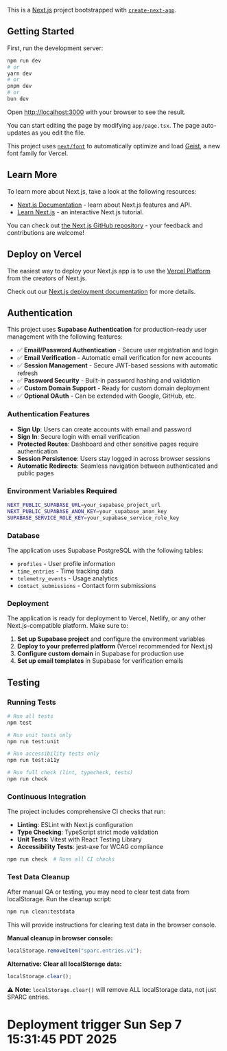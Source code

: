 This is a [Next.js](https://nextjs.org) project bootstrapped with [`create-next-app`](https://nextjs.org/docs/app/api-reference/cli/create-next-app).

## Getting Started

First, run the development server:

```bash
npm run dev
# or
yarn dev
# or
pnpm dev
# or
bun dev
```

Open [http://localhost:3000](http://localhost:3000) with your browser to see the result.

You can start editing the page by modifying `app/page.tsx`. The page auto-updates as you edit the file.

This project uses [`next/font`](https://nextjs.org/docs/app/building-your-application/optimizing/fonts) to automatically optimize and load [Geist](https://vercel.com/font), a new font family for Vercel.

## Learn More

To learn more about Next.js, take a look at the following resources:

- [Next.js Documentation](https://nextjs.org/docs) - learn about Next.js features and API.
- [Learn Next.js](https://nextjs.org/learn) - an interactive Next.js tutorial.

You can check out [the Next.js GitHub repository](https://github.com/vercel/next.js) - your feedback and contributions are welcome!

## Deploy on Vercel

The easiest way to deploy your Next.js app is to use the [Vercel Platform](https://vercel.com/new?utm_medium=default-template&filter=next.js&utm_source=create-next-app&utm_campaign=create-next-app-readme) from the creators of Next.js.

Check out our [Next.js deployment documentation](https://nextjs.org/docs/app/building-your-application/deploying) for more details.

## Authentication

This project uses **Supabase Authentication** for production-ready user management with the following features:

- ✅ **Email/Password Authentication** - Secure user registration and login
- ✅ **Email Verification** - Automatic email verification for new accounts
- ✅ **Session Management** - Secure JWT-based sessions with automatic refresh
- ✅ **Password Security** - Built-in password hashing and validation
- ✅ **Custom Domain Support** - Ready for custom domain deployment
- ✅ **Optional OAuth** - Can be extended with Google, GitHub, etc.

### Authentication Features

- **Sign Up**: Users can create accounts with email and password
- **Sign In**: Secure login with email verification
- **Protected Routes**: Dashboard and other sensitive pages require authentication
- **Session Persistence**: Users stay logged in across browser sessions
- **Automatic Redirects**: Seamless navigation between authenticated and public pages

### Environment Variables Required

```bash
NEXT_PUBLIC_SUPABASE_URL=your_supabase_project_url
NEXT_PUBLIC_SUPABASE_ANON_KEY=your_supabase_anon_key
SUPABASE_SERVICE_ROLE_KEY=your_supabase_service_role_key
```

### Database

The application uses Supabase PostgreSQL with the following tables:
- `profiles` - User profile information
- `time_entries` - Time tracking data
- `telemetry_events` - Usage analytics
- `contact_submissions` - Contact form submissions

### Deployment

The application is ready for deployment to Vercel, Netlify, or any other Next.js-compatible platform. Make sure to:

1. **Set up Supabase project** and configure the environment variables
2. **Deploy to your preferred platform** (Vercel recommended for Next.js)
3. **Configure custom domain** in Supabase for production use
4. **Set up email templates** in Supabase for verification emails

## Testing

### Running Tests

```bash
# Run all tests
npm test

# Run unit tests only
npm run test:unit

# Run accessibility tests only
npm run test:a11y

# Run full check (lint, typecheck, tests)
npm run check
```

### Continuous Integration

The project includes comprehensive CI checks that run:

- **Linting**: ESLint with Next.js configuration
- **Type Checking**: TypeScript strict mode validation
- **Unit Tests**: Vitest with React Testing Library
- **Accessibility Tests**: jest-axe for WCAG compliance

```bash
npm run check  # Runs all CI checks
```

### Test Data Cleanup

After manual QA or testing, you may need to clear test data from localStorage. Run the cleanup script:

```bash
npm run clean:testdata
```

This will provide instructions for clearing test data in the browser console.

**Manual cleanup in browser console:**
```javascript
localStorage.removeItem("sparc.entries.v1");
```

**Alternative: Clear all localStorage data:**
```javascript
localStorage.clear();
```

⚠️ **Note:** `localStorage.clear()` will remove ALL localStorage data, not just SPARC entries.
# Deployment trigger Sun Sep  7 15:31:45 PDT 2025
